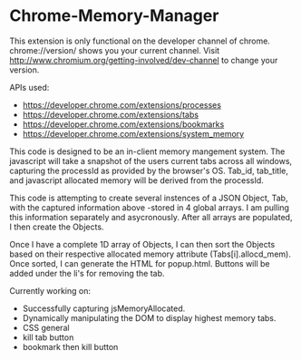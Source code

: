 # Chrome-Memory-Manager
This extension is only functional on the developer channel of chrome. chrome://version/ shows you your current channel. Visit http://www.chromium.org/getting-involved/dev-channel to change your version. 

APIs used:
- https://developer.chrome.com/extensions/processes
- https://developer.chrome.com/extensions/tabs
- https://developer.chrome.com/extensions/bookmarks
- https://developer.chrome.com/extensions/system_memory

This code is designed to be an in-client memory mangement system. The javascript will take a snapshot of the users current tabs across all windows, capturing the processId as provided by the browser's OS. Tab_id, tab_title, and javascript allocated memory will be derived from the processId. 

This code is attempting to create several instences of a JSON Object, Tab, with the captured information above -stored in 4 global arrays. I am pulling this information separately and asycronously. After all arrays are populated, I then create the Objects.

Once I have a complete 1D array of Objects, I can then sort the Objects based on their respective allocated memory attribute (Tabs[i].allocd_mem). Once sorted, I can generate the HTML for popup.html. Buttons will be added under the li's for removing the tab. 

Currently working on:

- Successfully capturing jsMemoryAllocated.
- Dynamically manipulating the DOM to display highest memory tabs. 
- CSS general
- kill tab button
- bookmark then kill button
